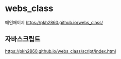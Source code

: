 # webs_class

메인페이지
https://pkh2860.github.io/webs_class/

## 자바스크립트
https://pkh2860.github.io/webs_class/script/index.html
